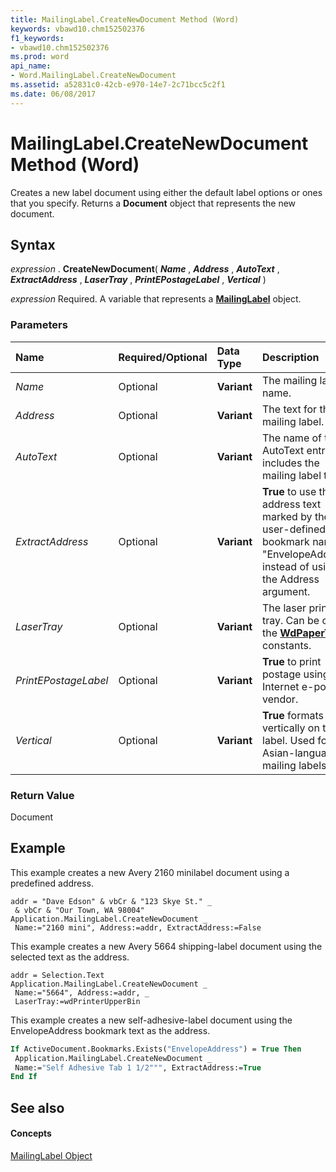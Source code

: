 ```yaml
---
title: MailingLabel.CreateNewDocument Method (Word)
keywords: vbawd10.chm152502376
f1_keywords:
- vbawd10.chm152502376
ms.prod: word
api_name:
- Word.MailingLabel.CreateNewDocument
ms.assetid: a52831c0-42cb-e970-14e7-2c71bcc5c2f1
ms.date: 06/08/2017
---
```



# MailingLabel.CreateNewDocument Method (Word)

Creates a new label document using either the default label options or ones that you specify. Returns a  **Document** object that represents the new document.


## Syntax

 _expression_ . **CreateNewDocument**( **_Name_** , **_Address_** , **_AutoText_** , **_ExtractAddress_** , **_LaserTray_** , **_PrintEPostageLabel_** , **_Vertical_** )

 _expression_ Required. A variable that represents a **[MailingLabel](mailinglabel-object-word.md)** object.


### Parameters



|**Name**|**Required/Optional**|**Data Type**|**Description**|
|:-----|:-----|:-----|:-----|
| _Name_|Optional| **Variant**|The mailing label name.|
| _Address_|Optional| **Variant**|The text for the mailing label.|
| _AutoText_|Optional| **Variant**|The name of the AutoText entry that includes the mailing label text.|
| _ExtractAddress_|Optional| **Variant**| **True** to use the address text marked by the user-defined bookmark named "EnvelopeAddress" instead of using the Address argument.|
| _LaserTray_|Optional| **Variant**|The laser printer tray. Can be one of the  **[WdPaperTray](wdpapertray-enumeration-word.md)** constants.|
| _PrintEPostageLabel_|Optional| **Variant**| **True** to print postage using an Internet e-postage vendor.|
| _Vertical_|Optional| **Variant**| **True** formats text vertically on the label. Used for Asian-language mailing labels.|

### Return Value

Document


## Example

This example creates a new Avery 2160 minilabel document using a predefined address.


```
addr = "Dave Edson" & vbCr & "123 Skye St." _ 
 & vbCr & "Our Town, WA 98004" 
Application.MailingLabel.CreateNewDocument _ 
 Name:="2160 mini", Address:=addr, ExtractAddress:=False
```

This example creates a new Avery 5664 shipping-label document using the selected text as the address.




```
addr = Selection.Text 
Application.MailingLabel.CreateNewDocument _ 
 Name:="5664", Address:=addr, _ 
 LaserTray:=wdPrinterUpperBin
```

This example creates a new self-adhesive-label document using the EnvelopeAddress bookmark text as the address.




```vb
If ActiveDocument.Bookmarks.Exists("EnvelopeAddress") = True Then 
 Application.MailingLabel.CreateNewDocument _ 
 Name:="Self Adhesive Tab 1 1/2""", ExtractAddress:=True 
End If
```


## See also


#### Concepts


[MailingLabel Object](mailinglabel-object-word.md)

